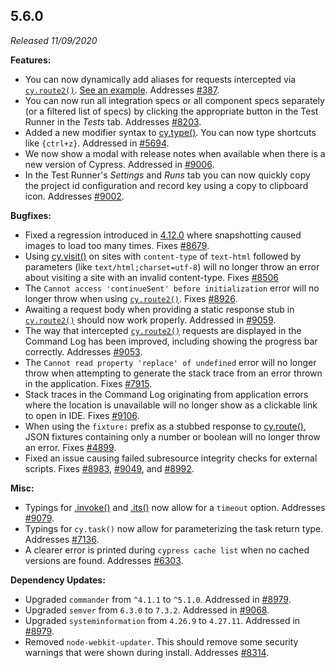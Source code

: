## 5.6.0

_Released 11/09/2020_

**Features:**

- You can now dynamically add aliases for requests intercepted via
  [`cy.route2()`](http). [See an example](http#Aliasing-individual-requests).
  Addresses [#387](https://github.com/cypress-io/cypress/issues/387).
- You can now run all integration specs or all component specs separately (or a
  filtered list of specs) by clicking the appropriate button in the Test Runner
  in the _Tests_ tab. Addresses
  [#8203](https://github.com/cypress-io/cypress/issues/8203).
- Added a new modifier syntax to [cy.type()](/api/commands/type). You can now
  type shortcuts like `{ctrl+z}`. Addressed in
  [#5694](https://github.com/cypress-io/cypress/issues/5694).
- We now show a modal with release notes when available when there is a new
  version of Cypress. Addressed in
  [#9006](https://github.com/cypress-io/cypress/issues/9006).
- In the Test Runner's _Settings_ and _Runs_ tab you can now quickly copy the
  project id configuration and record key using a copy to clipboard icon.
  Addresses [#9002](https://github.com/cypress-io/cypress/issues/9002).

**Bugfixes:**

- Fixed a regression introduced in [4.12.0](/guides/references/changelog#4-12-0)
  where snapshotting caused images to load too many times. Fixes
  [#8679](https://github.com/cypress-io/cypress/issues/8679).
- Using [cy.visit()](/api/commands/visit) on sites with `content-type` of
  `text-html` followed by parameters (like `text/html;charset=utf-8`) will no
  longer throw an error about visiting a site with an invalid content-type.
  Fixes [#8506](https://github.com/cypress-io/cypress/issues/8506)
- The `Cannot access 'continueSent' before initialization` error will no longer
  throw when using [`cy.route2()`](http). Fixes
  [#8926](https://github.com/cypress-io/cypress/issues/8926).
- Awaiting a request body when providing a static response stub in
  [`cy.route2()`](http) should now work properly. Addressed in
  [#9059](https://github.com/cypress-io/cypress/issues/9059).
- The way that intercepted [`cy.route2()`](http) requests are displayed in the
  Command Log has been improved, including showing the progress bar correctly.
  Addresses [#9053](https://github.com/cypress-io/cypress/issues/9053).
- The `Cannot read property 'replace' of undefined` error will no longer throw
  when attempting to generate the stack trace from an error thrown in the
  application. Fixes [#7915](https://github.com/cypress-io/cypress/issues/7915).
- Stack traces in the Command Log originating from application errors where the
  location is unavailable will no longer show as a clickable link to open in
  IDE. Fixes [#9106](https://github.com/cypress-io/cypress/issues/9106).
- When using the `fixture:` prefix as a stubbed response to
  [cy.route()](/api/commands/route), JSON fixtures containing only a number or
  boolean will no longer throw an error. Fixes
  [#4899](https://github.com/cypress-io/cypress/issues/4899).
- Fixed an issue causing failed subresource integrity checks for external
  scripts. Fixes [#8983](https://github.com/cypress-io/cypress/issues/8983),
  [#9049](https://github.com/cypress-io/cypress/issues/9049), and
  [#8992](https://github.com/cypress-io/cypress/issues/8992).

**Misc:**

- Typings for [.invoke()](/api/commands/invoke) and [.its()](/api/commands/its)
  now allow for a `timeout` option. Addresses
  [#9079](https://github.com/cypress-io/cypress/issues/9079).
- Typings for `cy.task()` now allow for parameterizing the task return type.
  Addresses [#7136](https://github.com/cypress-io/cypress/issues/7136).
- A clearer error is printed during `cypress cache list` when no cached versions
  are found. Addresses
  [#6303](https://github.com/cypress-io/cypress/issues/6303).

**Dependency Updates:**

- Upgraded `commander` from `^4.1.1` to `^5.1.0`. Addressed in
  [#8979](https://github.com/cypress-io/cypress/issues/8979).
- Upgraded `semver` from `6.3.0` to `7.3.2`. Addressed in
  [#9068](https://github.com/cypress-io/cypress/issues/9068).
- Upgraded `systeminformation` from `4.26.9` to `4.27.11`. Addressed in
  [#8979](https://github.com/cypress-io/cypress/issues/8979).
- Removed `node-webkit-updater`. This should remove some security warnings that
  were shown during install. Addresses
  [#8314](https://github.com/cypress-io/cypress/issues/8314).
